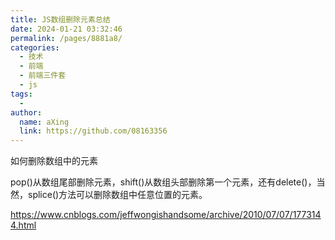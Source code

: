 ```yaml
---
title: JS数组删除元素总结
date: 2024-01-21 03:32:46
permalink: /pages/8881a8/
categories:
  - 技术
  - 前端
  - 前端三件套
  - js
tags:
  - 
author: 
  name: aXing
  link: https://github.com/08163356
---
```

如何删除数组中的元素

pop()从数组尾部删除元素，shift()从数组头部删除第一个元素，还有delete()，当然，splice()方法可以删除数组中任意位置的元素。



https://www.cnblogs.com/jeffwongishandsome/archive/2010/07/07/1773144.html